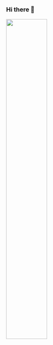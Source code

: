 ### Hi there 👋

<img allign="right" width="47%" src="https://github-readme-stats.vercel.app/api/top-langs/?username=VM5Ball&layout=compact" />
